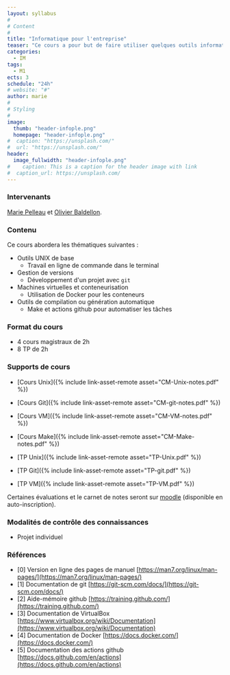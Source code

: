 ```yaml
---
layout: syllabus
#
# Content
#
title: "Informatique pour l'entreprise"
teaser: "Ce cours a pour but de faire utiliser quelques outils informatique pour la gestion de projets, y compris de façon collaborative et de voir comment travailler de façon efficace pour gérer correctement du code sur des machines différentes."
categories:
  - IM
tags:
  - M1
ects: 3
schedule: "24h"
# website: "#"
author: marie
#
# Styling
#
image:
  thumb: "header-infople.png"
  homepage: "header-infople.png"
#  caption: "https://unsplash.com/"
#  url: "https://unsplash.com/"
header:
  image_fullwidth: "header-infople.png"
#    caption: This is a caption for the header image with link
#  caption_url: https://unsplash.com/
---
```


### Intervenants ###

[Marie Pelleau](mailto:marie.pelleau@univ-cotedazur.fr) et [Olivier Baldellon](mailto:olivier.baldellon@univ-cotedazur.fr).

<!--
### Calendrier ###

 Les initiales de l'intervenant sont indiquées pour chaque séance de cours.

<iframe src="https://calendar.google.com/calendar/embed?src=h0cela5jlrkbjqql970k62mjuo%40group.calendar.google.com&ctz=Europe%2FParis" style="border-width:0" width="800" height="500" frameborder="0" scrolling="no"></iframe>
-->

### Contenu ###

Ce cours abordera les thématiques suivantes :

- Outils UNIX de base
  - Travail en ligne de commande dans le terminal
- Gestion de versions
  - Développement d'un projet avec `git`
- Machines virtuelles et conteneurisation
  - Utilisation de Docker pour les conteneurs
- Outils de compilation ou génération automatique
  - Make et actions github pour automatiser les tâches

### Format du cours ###
- 4 cours magistraux de 2h
- 8 TP de 2h

### Supports de cours ###

- [Cours Unix]({% include link-asset-remote asset="CM-Unix-notes.pdf" %})
- [Cours Git]({% include link-asset-remote asset="CM-git-notes.pdf" %})
- [Cours VM]({% include link-asset-remote asset="CM-VM-notes.pdf" %})
- [Cours Make]({% include link-asset-remote asset="CM-Make-notes.pdf" %})

- [TP Unix]({% include link-asset-remote asset="TP-Unix.pdf" %})
- [TP Git]({% include link-asset-remote asset="TP-git.pdf" %})
- [TP VM]({% include link-asset-remote asset="TP-VM.pdf" %})

Certaines évaluations et le carnet de notes seront sur [moodle](https://lms.univ-cotedazur.fr/2022/course/view.php?id=4774) (disponible en auto-inscription).

### Modalités de contrôle des connaissances ###

-   Projet individuel

### Références ###

- \[0\] Version en ligne des pages de manuel [https://man7.org/linux/man-pages/](https://man7.org/linux/man-pages/)
- \[1\] Documentation de git [https://git-scm.com/docs/](https://git-scm.com/docs/)
- \[2\] Aide-mémoire github [https://training.github.com/](https://training.github.com/)
- \[3\] Documentation de VirtualBox [https://www.virtualbox.org/wiki/Documentation](https://www.virtualbox.org/wiki/Documentation)
- \[4\] Documentation de Docker [https://docs.docker.com/](https://docs.docker.com/)
- \[5\] Documentation des actions github [https://docs.github.com/en/actions](https://docs.github.com/en/actions)
